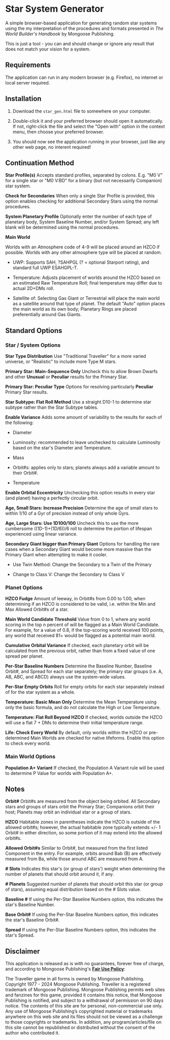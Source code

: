 # Star System Generator

A simple browser-based application for generating random star systems using the my interpretation of the procedures and formats presented in *The World Builder's Handbook* by Mongoose Publishing.

This is just a tool - you can and should change or ignore any result that does not match your vision for a system.

## Requirements

The application can run in any modern browser (e.g. Firefox), no internet or local server required.

## Installation

1. Download the `star_gen.html` file to somewhere on your computer.

2. Double-click it and your preferred browser should open it automatically. If not, right-click the file and select the "Open with" option in the context menu, then choose your preferred browser.

3. You should now see the application running in your browser, just like any other web page, no interent required!

## Continuation Method

**Star Profile(s)** Accepts standard profiles, separated by colons. E.g. "M0 V" for a single star or "M0 V:BD" for a binary (but not necessarily Companion) star system.

**Check for Secondaries** When only a single Star Profile is provided, this option enables checking for additional Secondary Stars using the normal procedures.

**System Planetary Profile** Optionally enter the number of each type of planetary body, System Baseline Number, and/or System Spread; any left blank will be determined using the normal procedures.

**Main World**

Worlds with an Atmosphere code of 4-9 will be placed around an HZCO if possible. Worlds with any other atmosphere type will be placed at random.

- UWP: Supports SAH, ?SAHPGL (? = optional Starport rating), and standard full UWP ESAHGPL-T.

- Temperature: Adjusts placement of worlds around the HZCO based on an estimated Raw Temperature Roll; final temperature may differ due to actual 2D+DMs roll.

- Satellite of: Selecting Gas Giant or Terrestrial will place the main world as a satellite around that type of planet. The default "Auto" option places the main world as its own body; Planetary Rings are placed preferentially around Gas Giants.

## Standard Options

### Star / System Options

**Star Type Distribution** Use "Traditional Traveller" for a more varied universe, or "Realistic" to include more Type M stars.

**Primary Star: Main-Sequence Only** Uncheck this to allow Brown Dwarfs and other **Unusual** or **Peculiar** results for the Primary Star.

**Primary Star: Peculiar Type** Options for resolving particularly **Peculiar** Primary Star results.

**Star Subtype: Flat Roll Method** Use a straight D10-1 to determine star subtype rather than the Star Subtype tables.

**Enable Variance** Adds some amount of variability to the results for each of the following:

- Diameter

- Luminosity: recommended to leave unchecked to calculate Luminosity based on the star's Diameter and Temperature.

- Mass

- Orbit#s: applies only to stars; planets always add a variable amount to their Orbit#.

- Temperature

**Enable Orbital Eccentricity** Unchecking this option results in every star (and planet) having a perfectly circular orbit.

**Age, Small Stars: Increase Precision** Determine the age of small stars to within 1/10 of a Gyr of precision instead of only whole Gyrs.

**Age, Large Stars: Use 1D100/100** Uncheck this to use the more cumbersome ((1D-1)+(1D/6))/6 roll to determine the portion of lifespan experienced using linear variance.

**Secondary Giant bigger than Primary Giant** Options for handling the rare cases when a Secondary Giant would become more massive than the Primary Giant when attempting to make it cooler.

- Use Twin Method: Change the Secondary to a Twin of the Primary

- Change to Class V: Change the Secondary to Class V

### Planet Options

**HZCO Fudge** Amount of leeway, in Orbit#s from 0.00 to 1.00, when determining if an HZCO is considered to be valid, i.e. within the Min and Max Allowed Orbit#s of a star.

**Main World Candidate Threshold** Value from 0 to 1, where any world scoring in the top n percent of will be flagged as a Main World Candidate. For example, for a value of 0.8, if the top-scoring world received 100 points, any world that received 81+ would be flagged as a potential main world.

**Cumulative Orbital Variance** If checked, each planetary orbit will be calculated from the previous orbit, rather than from a fixed value of one spread per planet.

**Per-Star Baseline Numbers** Determine the Baseline Number, Baseline Orbit#, and Spread for each star separately; the primary star groups (i.e. A, AB, ABC, and ABCD) always use the system-wide values.

**Per-Star Empty Orbits** Roll for empty orbits for each star separately instead of for the star system as a whole.

**Temperature: Basic Mean Only** Determine the Mean Temperature using only the basic formula, and do not calculate the High or Low Temperature.

**Temperature: Flat Roll Beyond HZCO** If checked, worlds outside the HZCO will use a flat 7 + DMs to determine their initial temperature range.

**Life: Check Every World** By default, only worlds within the HZCO or pre-determined Main Worlds are checked for native lifeforms. Enable this option to check every world.

### Main World Options

**Population A+ Variant** If checked, the Population A Variant rule will be used to determine P Value for worlds with Population A+.

## Notes

**Orbit#** Orbit#s are measured from the object being orbited. All Secondary stars and groups of stars orbit the Primary Star; Companions orbit their host; Planets may orbit an individual star or a group of stars.

**HZCO** Habitable zones in parentheses indicate the HZCO is outside of the allowed orbit#s; however, the actual habitable zone typically extends +/- 1 Orbit# in either direction, so some portion of it may extend into the allowed orbit#s.

**Allowed Orbit#s** Similar to Orbit#, but measured from the first listed Component in the entry. For example, orbits around Bab (B) are effectively measured from Ba, while those around ABC are measured from A.

**# Slots** Indicates this star's (or group of stars') weight when determining the number of planets that should orbit around it, if any.

**# Planets** Suggested number of planets that should orbit this star (or group of stars), assuming equal distribution based on the # Slots value.

**Baseline #** If using the Per-Star Baseline Numbers option, this indicates the star's Baseline Number.

**Base Orbit#** If using the Per-Star Baseline Numbers option, this indicates the star's Baseline Orbit#.

**Spread** If using the Per-Star Baseline Numbers option, this indicates the star's Spread.

## Disclaimer

This application is released as is with no guarantees, forever free of charge, and according to Mongoose Publishing's [**Fair Use Policy**](https://cdn.shopify.com/s/files/1/0609/6139/0839/files/Traveller_Fair_Use_Policy_2024.pdf?v=1725357857):

The Traveller game in all forms is owned by Mongoose Publishing. Copyright 1977 - 2024 Mongoose Publishing. Traveller is a registered trademark of Mongoose Publishing. Mongoose Publishing permits web sites and fanzines for this game, provided it contains this notice, that Mongoose Publishing is notified, and subject to a withdrawal of permission on 90 days notice. The contents of this site are for personal, non-commercial use only. Any use of Mongoose Publishing’s copyrighted material or trademarks anywhere on this web site and its files should not be viewed as a challenge to those copyrights or trademarks. In addition, any program/articles/file on this site cannot be republished or distributed without the consent of the author who contributed it.
